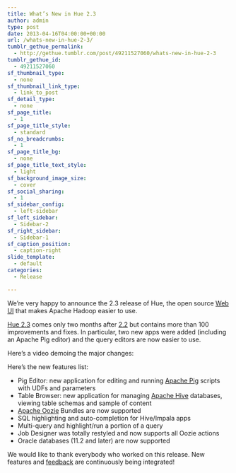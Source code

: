 ```yaml
---
title: What’s New in Hue 2.3
author: admin
type: post
date: 2013-04-16T04:00:00+00:00
url: /whats-new-in-hue-2-3/
tumblr_gethue_permalink:
  - http://gethue.tumblr.com/post/49211527060/whats-new-in-hue-2-3
tumblr_gethue_id:
  - 49211527060
sf_thumbnail_type:
  - none
sf_thumbnail_link_type:
  - link_to_post
sf_detail_type:
  - none
sf_page_title:
  - 1
sf_page_title_style:
  - standard
sf_no_breadcrumbs:
  - 1
sf_page_title_bg:
  - none
sf_page_title_text_style:
  - light
sf_background_image_size:
  - cover
sf_social_sharing:
  - 1
sf_sidebar_config:
  - left-sidebar
sf_left_sidebar:
  - Sidebar-2
sf_right_sidebar:
  - Sidebar-1
sf_caption_position:
  - caption-right
slide_template:
  - default
categories:
  - Release

---
```

We’re very happy to announce the 2.3 release of Hue, the open source [Web UI][1] that makes Apache Hadoop easier to use.

[Hue 2.3][2] comes only two months after [2.2][3] but contains more than 100 improvements and fixes. In particular, two new apps were added (including an Apache Pig editor) and the query editors are now easier to use.

Here’s a video demoing the major changes:

Here’s the new features list:

  * Pig Editor: new application for editing and running [Apache Pig][4] scripts with UDFs and parameters
  * Table Browser: new application for managing [Apache Hive][5] databases, viewing table schemas and sample of content
  * [Apache Oozie][6] Bundles are now supported
  * SQL highlighting and auto-completion for Hive/Impala apps
  * Multi-query and highlight/run a portion of a query
  * Job Designer was totally restyled and now supports all Oozie actions
  * Oracle databases (11.2 and later) are now supported

We would like to thank everybody who worked on this release. New features and [feedback][7] are continuously being integrated!

 [1]: https://gethue.com
 [2]: http://cloudera.github.io/hue/docs-2.3.0/index.html
 [3]: http://blog.cloudera.com/blog/2013/03/whats-new-in-hue-2-2/
 [4]: http://pig.apache.org/
 [5]: http://hive.apache.org/
 [6]: http://oozie.apache.org/
 [7]: http://groups.google.com/a/cloudera.org/group/hue-user
